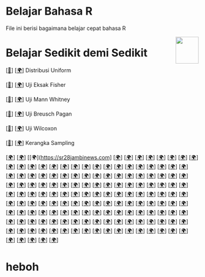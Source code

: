 # Belajar Bahasa R

File ini berisi bagaimana belajar cepat bahasa R

<div>
  <img src="https://statsidea.com/id/wp-content/uploads/sites/2/2023/04/uji-wilcoxon-test.png" data-canonical-src="https://statsidea.com/id/wp-content/uploads/sites/2/2023/04/uji-wilcoxon-test.png" width="60" height="70" align="right"/>
</div>

# Belajar Sedikit demi Sedikit

[[📂](distribusiUniform.r)]
[[🌍](https://statsidea.com/id/pengantar-distribusi-uniform/)]
Distribusi Uniform

[[📂](uji-fisher.r)]
[[🌍](https://statsidea.com/id/uji-eksak-fisher/)]
Uji Eksak Fisher

[[📂](uji-mann-whitney.r)]
[[🌍](https://statsidea.com/id/uji-mann-whitney/)]
Uji Mann Whitney

[[📂](BreuschPagan.r)]
[[🌍](https://statsidea.com/id/uji-breusch-pagan-definisi-contoh/)]
Uji Breusch Pagan

[[📂](wilcox.r)]
[[🌍](https://statsidea.com/id/uji-wilcoxon/)]
Uji Wilcoxon

[[📂](kerangkaSampling.r)]
[[🌍](https://statsidea.com/id/apa-itu-kerangka-sampling/)]
Kerangka Sampling

[[🌍](https://voyageasia.fr)]
[[🌍](https://kampungingris.com)]
[[🌍](https://sr28jambinews.com]
[[🌍](https://wwwrxsale.com)]
[[🌍](https://jambi28.tv)]
[[🌍](https://theyogabodyoceanside.com/)]
[[🌍](https://pikirz.com)]
[[🌍](https://tanyain.my.id)]
[[🌍](https://statsidea.com/id/algoritma-data-science-untuk-klasifikasi/)]
[[🌍](https://statsidea.com/id/alur-kerja-pengolahan-data-statistik/)]
[[🌍](https://statsidea.com/id/analisis-big-data-4-teknik-utama/)]
[[🌍](https://statsidea.com/id/analisis-data-3-langkah-penting/)]
[[🌍](https://statsidea.com/id/analisis-data-cepat-dengan-excel/)]
[[🌍](https://statsidea.com/id/analisis-data-dengan-microsoft-excel/)]
[[🌍](https://statsidea.com/id/analisis-data-dengan-rumus-excel/)]
[[🌍](https://statsidea.com/id/analisis-data-dengan-statistik-multivariat/)]
[[🌍](https://statsidea.com/id/analisis-data-deskriptif-kualitatif-gambaran-mendalam/)]
[[🌍](https://statsidea.com/id/analisis-data-kelebihan-dan-kekurangannya/)]
[[🌍](https://statsidea.com/id/analisis-data-kualitatif-karakteristik-dan-kelebihan/)]
[[🌍](https://statsidea.com/id/analisis-data-kuantitatif-dalam-penelitian/)]
[[🌍](https://statsidea.com/id/analisis-data-kuantitatif-kelebihan-dan-kekurangan/)]
[[🌍](https://statsidea.com/id/analisis-data-mengukur-korelasi-antara-dua-variabel/)]
[[🌍](https://statsidea.com/id/analisis-data-paired-t-test-essentials/)]
[[🌍](https://statsidea.com/id/analisis-data-pengertian-jenis-dan-prosedur/)]
[[🌍](https://statsidea.com/id/analisis-data-statistik-dengan-diagram-pareto/)]
[[🌍](https://statsidea.com/id/analisis-data-teks-dengan-nlp/)]
[[🌍](https://statsidea.com/id/analisis-data-uji-hipotesis/)]
[[🌍](https://statsidea.com/id/analisis-faktor-dalam-pengolahan-data/)]
[[🌍](https://statsidea.com/id/analisis-fenomenologi-dengan-teknik-deskriptif/)]
[[🌍](https://statsidea.com/id/analisis-hermeneutik-dalam-pengolahan-data/)]
[[🌍](https://statsidea.com/id/analisis-konten-dalam-penelitian-kualitatif/)]
[[🌍](https://statsidea.com/id/analisis-korelasi-pengertian-tujuan-dan-cara/)]
[[🌍](https://statsidea.com/id/analisis-kuantitatif-kenali-korelasi-data/)]
[[🌍](https://statsidea.com/id/analisis-media-dalam-data-sekunder/)]
[[🌍](https://statsidea.com/id/analisis-statistik-ukuran-penyebaran-data/)]
[[🌍](https://statsidea.com/id/analisis-time-series-jenis-data-statistik/)]
[[🌍](https://statsidea.com/id/apa-itu-big-data/)]
[[🌍](https://statsidea.com/id/apa-itu-data-diskrit-dan-kontinu-dan-penjelasannya/)]
[[🌍](https://statsidea.com/id/apa-itu-kerangka-sampling/)]
[[🌍](https://statsidea.com/id/apa-itu-metode-sampling-dan-jenisnya-pada-penelitian/)]
[[🌍](https://statsidea.com/id/apa-itu-missing-values/)]
[[🌍](https://statsidea.com/id/aplikasi-goodness-of-fit-pada-structura/)]
[[🌍](https://statsidea.com/id/aplikasi-statistik-untuk-analisis-data/)]
[[🌍](https://statsidea.com/id/asumsi-klasik-dalam-regresi-data/)]
[[🌍](https://statsidea.com/id/aturan-penulisan-pseudocode-di-python/)]
[[🌍](https://statsidea.com/id/banda-aceh-gateway-to-acehs-cultural-heritage/)]
[[🌍](https://statsidea.com/id/belajar-4-fungsi-if-excel/)]
[[🌍](https://statsidea.com/id/belajar-4-jenis-analisis-data/)]
[[🌍](https://statsidea.com/id/belajar-algoritma-apriori-untuk-pemula/)]
[[🌍](https://statsidea.com/id/belajar-array-numpy-dengan-python/)]
[[🌍](https://statsidea.com/id/belajar-aturan-penulisan-python-dasar/)]
[[🌍](https://statsidea.com/id/belajar-dasar-dasar-sql-tanpa-gelar/)]
[[🌍](https://statsidea.com/id/belajar-dasar-numpy-array-dengan-python/)]
[[🌍](https://statsidea.com/id/belajar-dasar-sql-di-sistem-operasi/)]
[[🌍](https://statsidea.com/id/belajar-data-analyst-course-sekarang/)]
[[🌍](https://statsidea.com/id/belajar-data-science-dengan-dataset-gratis/)]
[[🌍](https://statsidea.com/id/belajar-data-science-di-dqlab/)]
[[🌍](https://statsidea.com/id/belajar-data-science-fundamentals-gratis/)]
[[🌍](https://statsidea.com/id/belajar-data-statistik-dan-pengolahan/)]
[[🌍](https://statsidea.com/id/belajar-excel-cara-membuat-dan-mengoptimalkan/)]
[[🌍](https://statsidea.com/id/belajar-excel-dengan-cepat/)]
[[🌍](https://statsidea.com/id/belajar-excel-freeze-panes-dalam-5-menit/)]
[[🌍](https://statsidea.com/id/belajar-excel-fungsi-rand-dalam-5-menit/)]
[[🌍](https://statsidea.com/id/belajar-excel-if-ganda-studi-kasus/)]
[[🌍](https://statsidea.com/id/belajar-fungsi-rumus-if-excel/)]
[[🌍](https://statsidea.com/id/belajar-grafik-excel-untuk-pemula/)]
[[🌍](https://statsidea.com/id/belajar-if-else-dan-switch-case-python/)]
[[🌍](https://statsidea.com/id/belajar-implementasi-vlookup-excel-untuk-pemula/)]
[[🌍](https://statsidea.com/id/belajar-jenis-machine-learning-sekarang/)]
[[🌍](https://statsidea.com/id/belajar-looping-python-dengan-mudah/)]
[[🌍](https://statsidea.com/id/belajar-macro-vba-excel/)]
[[🌍](https://statsidea.com/id/belajar-membuat-box-plot-excel/)]
[[🌍](https://statsidea.com/id/belajar-menggunakan-google-colab-untuk-python/)]
[[🌍](https://statsidea.com/id/belajar-menggunakan-rumus-if-excel/)]
[[🌍](https://statsidea.com/id/belajar-mysql-dengan-dcl-commands/)]
[[🌍](https://statsidea.com/id/belajar-naive-bayes-algorithm-secara-mendalam/)]
[[🌍](https://statsidea.com/id/belajar-npv-dan-payback-period/)]
[[🌍](https://statsidea.com/id/belajar-operasi-string-python-dengan-contoh/)]
[[🌍](https://statsidea.com/id/belajar-pemrograman-gui-dengan-chatgpt/)]
[[🌍](https://statsidea.com/id/belajar-penggunaan-else-if-dalam-python/)]
[[🌍](https://statsidea.com/id/belajar-penulisan-sinta-gratis/)]
[[🌍](https://statsidea.com/id/belajar-percabangan-menggunakan-else-if/)]
[[🌍](https://statsidea.com/id/belajar-python-2022-percabangan-else-if/)]
[[🌍](https://statsidea.com/id/belajar-python-array-list-mastery/)]
[[🌍](https://statsidea.com/id/belajar-python-cara-menampilkan-output/)]
[[🌍](https://statsidea.com/id/belajar-python-dasar-dengan-tutorial/)]
[[🌍](https://statsidea.com/id/belajar-python-dengan-mudah/)]
[[🌍](https://statsidea.com/id/belajar-python-variabel-dan-tipe-data/)]
[[🌍](https://statsidea.com/id/belajar-regresi-linear-dengan-r/)]
[[🌍](https://statsidea.com/id/belajar-rumus-dasar-deviasi-excel/)]
[[🌍](https://statsidea.com/id/belajar-rumus-excel-dasar-dari-awal/)]
[[🌍](https://statsidea.com/id/belajar-rumus-excel-dasar-efektif/)]
[[🌍](https://statsidea.com/id/belajar-rumus-excel-rand-dengan-chatgpt/)]
[[🌍](https://statsidea.com/id/belajar-rumus-if-di-excel/)]
[[🌍](https://statsidea.com/id/belajar-rumus-if-excel-lengkap/)]
[[🌍](https://statsidea.com/id/belajar-rumus-if-excel-mudah/)]
[[🌍](https://statsidea.com/id/belajar-rumus-index-excel-sekarang/)]
[[🌍](https://statsidea.com/id/belajar-rumus-pv-dan-fv/)]
[[🌍](https://statsidea.com/id/belajar-rumus-vlookup-excel-pemula/)]
[[🌍](https://statsidea.com/id/belajar-sistem-operasi-sql-5-perintah-dasar/)]
[[🌍](https://statsidea.com/id/belajar-spss-dasar-dasar-statistik/)]
[[🌍](https://statsidea.com/id/belajar-sql-cross-join-table/)]
[[🌍](https://statsidea.com/id/belajar-sql-group-by-dengan-mudah/)]
[[🌍](https://statsidea.com/id/belajar-sql-melalui-3-query/)]
[[🌍](https://statsidea.com/id/belajar-statistik-dengan-data-ordinal/)]
[[🌍](https://statsidea.com/id/belajar-teknik-pengolahan-data-science/)]
[[🌍](https://statsidea.com/id/belajar-teknik-pengolahan-data-sekarang/)]
[[🌍](https://statsidea.com/id/belajar-teknik-pengolahan-data-terbaru/)]
[[🌍](https://statsidea.com/id/belajar-tentang-data-sekunder/)]
[[🌍](https://statsidea.com/id/belajar-visualisasi-data-dengan-matplotlib/)]
[[🌍](https://statsidea.com/id/beragam-algoritma-data-science-prediksi/)]
[[🌍](https://statsidea.com/id/bercerita-dengan-sparklines-visualisasi-data/)]
[[🌍](https://statsidea.com/id/bootcamp-for-beginner-in-machine-learning-and-ai/)]
[[🌍](https://statsidea.com/id/bootcamp-python-siap-karir-2023/)]
[[🌍](https://statsidea.com/id/bootcamp-python-untuk-persiapan-karir/)]
[[🌍](https://statsidea.com/id/bootcamp-transformasi-karir-dalam-waktu-singkat/)]
[[🌍](https://statsidea.com/id/bukit-tinggi/)]
[[🌍](https://statsidea.com/id/buku-wajib-data-scientist-untukmu/)]
[[🌍](https://statsidea.com/id/bundle-data-scientist-bootcamp-package/)]
[[🌍](https://statsidea.com/id/calcul-variation-en-pourcentage/)]
[[🌍](https://statsidea.com/id/cara-efektif-menggunakan-chat-gpt/)]
[[🌍](https://statsidea.com/id/cara-eksekusi-kode-vba-di-excel/)]
[[🌍](https://statsidea.com/id/cara-install-dbeaver-di-windows/)]
[[🌍](https://statsidea.com/id/cara-install-pentaho-tools-data-science-powerfull/)]
[[🌍](https://statsidea.com/id/cara-install-python-dan-mengatur-path/)]
[[🌍](https://statsidea.com/id/cara-install-python-tanpa-download/)]
[[🌍](https://statsidea.com/id/cara-install-xampp-dan-mysql/)]
[[🌍](https://statsidea.com/id/cara-join-tabel-sql-terbaik/)]
[[🌍](https://statsidea.com/id/cara-melakukan-anova-dua-arah-dengan-interaksi/)]
[[🌍](https://statsidea.com/id/cara-melindungi-data-dari-sql-injection/)]
[[🌍](https://statsidea.com/id/cara-membuat-bar-chart-excel/)]
[[🌍](https://statsidea.com/id/cara-membuat-combo-chart-excel/)]
[[🌍](https://statsidea.com/id/cara-membuat-grafik-dan-dropdown/)]
[[🌍](https://statsidea.com/id/cara-membuat-grafik-dinamis-di-excel/)]
[[🌍](https://statsidea.com/id/cara-membuat-grafik-excel-terbaru/)]
[[🌍](https://statsidea.com/id/cara-membuat-grafik-simpel-dengan-excel/)]
[[🌍](https://statsidea.com/id/cara-membuat-spider-chart-excel/)]
[[🌍](https://statsidea.com/id/cara-membuat-tabel-di-excel/)]
[[🌍](https://statsidea.com/id/cara-mencocokkan-data-di-excel/)]
[[🌍](https://statsidea.com/id/cara-mengatasi-excel-tidak-bisa-di-edit/)]
[[🌍](https://statsidea.com/id/cara-menggunakan-dan-perbedaanannya-dikenal/)]
[[🌍](https://statsidea.com/id/cara-menggunakan-fungsi-print-python/)]
[[🌍](https://statsidea.com/id/cara-menghitung-deviasi-excel-sederhana/)]
[[🌍](https://statsidea.com/id/cara-menghitung-npv-di-excel/)]
[[🌍](https://statsidea.com/id/cara-menghitung-total-data-excel/)]
[[🌍](https://statsidea.com/id/cara-menjadi-data-analyst-mandiri/)]
[[🌍](https://statsidea.com/id/cara-mudah-convert-excel-ke-pdf/)]
[[🌍](https://statsidea.com/id/cara-penggunaan-sql-outer-join/)]
[[🌍](https://statsidea.com/id/cara-pengolahan-data-kuantitatif-terbaik/)]
[[🌍](https://statsidea.com/id/cara-praktis-membuat-tabel-di-excel/)]
[[🌍](https://statsidea.com/id/cara-praktis-membuka-excel-bermasalah/)]
[[🌍](https://statsidea.com/id/cara-praktis-menggunakan-rumus-pengurangan/)]


# heboh
